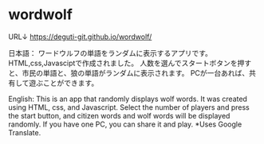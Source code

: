 # wordwolf

URL↓
https://deguti-git.github.io/wordwolf/

日本語：
ワードウルフの単語をランダムに表示するアプリです。
HTML,css,Javasciptで作成されました。
人数を選んでスタートボタンを押すと、市民の単語と、狼の単語がランダムに表示されます。
PCが一台あれば、共有して遊ぶことができます。

English:
This is an app that randomly displays wolf words.
It was created using HTML, css, and Javascript.
Select the number of players and press the start button, and citizen words and wolf words will be displayed randomly.
If you have one PC, you can share it and play.
*Uses Google Translate.
